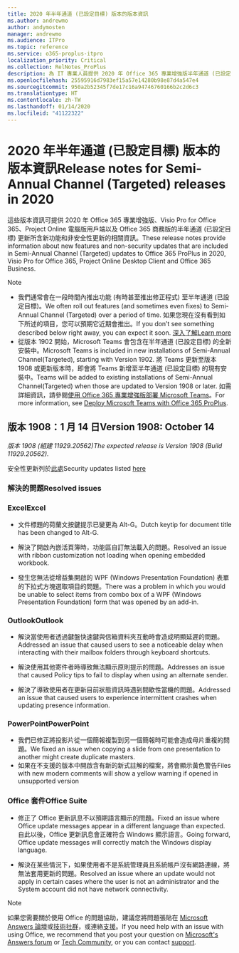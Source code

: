 ```yaml
---
title: 2020 年半年通道 (已設定目標) 版本的版本資訊
ms.author: andrewmo
author: andymosten
manager: andrewmo
ms.audience: ITPro
ms.topic: reference
ms.service: o365-proplus-itpro
localization_priority: Critical
ms.collection: RelNotes_ProPlus
description: 為 IT 專業人員提供 2020 年 Office 365 專業增強版半年通道 (已設定目標) 版本的版本資訊
ms.openlocfilehash: 25595916d7983ef15a57e14280b98e87d4a547e4
ms.sourcegitcommit: 950a2b52345f7de17c16a94746760166b2c2d6c3
ms.translationtype: HT
ms.contentlocale: zh-TW
ms.lasthandoff: 01/14/2020
ms.locfileid: "41122322"
---
```

# <a name="release-notes-for-semi-annual-channel-targeted-releases-in-2020"></a><span data-ttu-id="32f46-103">2020 年半年通道 (已設定目標) 版本的版本資訊</span><span class="sxs-lookup"><span data-stu-id="32f46-103">Release notes for Semi-Annual Channel (Targeted) releases in 2020</span></span>

<span data-ttu-id="32f46-104">這些版本資訊可提供 2020 年 Office 365 專業增強版、Visio Pro for Office 365、Project Online 電腦版用戶端以及 Office 365 商務版的半年通道 (已設定目標) 更新所含新功能和非安全性更新的相關資訊。</span><span class="sxs-lookup"><span data-stu-id="32f46-104">These release notes provide information about new features and non-security updates that are included in Semi-Annual Channel (Targeted) updates to Office 365 ProPlus in 2020, Visio Pro for Office 365, Project Online Desktop Client and Office 365 Business.</span></span>

> [!NOTE]
>
> - <span data-ttu-id="32f46-105">我們通常會在一段時間內推出功能 (有時甚至推出修正程式) 至半年通道 (已設定目標)。</span><span class="sxs-lookup"><span data-stu-id="32f46-105">We often roll out features (and sometimes even fixes) to Semi-Annual Channel (Targeted) over a period of time.</span></span> <span data-ttu-id="32f46-106">如果您現在沒有看到如下所述的項目，您可以預期它近期會推出。</span><span class="sxs-lookup"><span data-stu-id="32f46-106">If you don’t see something described below right away, you can expect it soon.</span></span> [<span data-ttu-id="32f46-107">深入了解</span><span class="sxs-lookup"><span data-stu-id="32f46-107">Learn more</span></span>](https://support.office.com/article/when-do-i-get-the-newest-features-in-for-office-365-da36192c-58b9-4bc9-8d51-bb6eed468516?ui=en-US&rs=en-US&ad=US)
> - <span data-ttu-id="32f46-108">從版本 1902 開始，Microsoft Teams 會包含在半年通道 (已設定目標) 的全新安裝中。</span><span class="sxs-lookup"><span data-stu-id="32f46-108">Microsoft Teams is included in new installations of Semi-Annual Channel(Targeted), starting with Version 1902.</span></span> <span data-ttu-id="32f46-109">將 Teams 更新至版本 1908 或更新版本時，即會將 Teams 新增至半年通道 (已設定目標) 的現有安裝中。</span><span class="sxs-lookup"><span data-stu-id="32f46-109">Teams will be added to existing installations of Semi-Annual Channel(Targeted) when those are updated to Version 1908 or later.</span></span> <span data-ttu-id="32f46-110">如需詳細資訊，請參閱[使用 Office 365 專業增強版部署 Microsoft Teams](https://docs.microsoft.com/deployoffice/teams-install)。</span><span class="sxs-lookup"><span data-stu-id="32f46-110">For more information, see [Deploy Microsoft Teams with Office 365 ProPlus](https://docs.microsoft.com/deployoffice/teams-install).</span></span>

## <a name="version-1908-january-14"></a><span data-ttu-id="32f46-111">版本 1908：1 月 14 日</span><span class="sxs-lookup"><span data-stu-id="32f46-111">Version 1908: October 14</span></span>
<span data-ttu-id="32f46-112">*版本 1908 (組建 11929.20562)*</span><span class="sxs-lookup"><span data-stu-id="32f46-112">*The expected release is Version 1908 (Build 11929.20562).*</span></span>

<span data-ttu-id="32f46-113">安全性更新列於[此處](https://docs.microsoft.com/officeupdates/office365-proplus-security-updates)</span><span class="sxs-lookup"><span data-stu-id="32f46-113">Security updates listed [here](https://docs.microsoft.com/officeupdates/office365-proplus-security-updates)</span></span>


[//]: # (DO NOT REMOVE BUGDETAILS CONTENT START)

### <a name="resolved-issues"></a><span data-ttu-id="32f46-115">解決的問題</span><span class="sxs-lookup"><span data-stu-id="32f46-115">Resolved issues</span></span>
### <a name="excel"></a><span data-ttu-id="32f46-116">Excel</span><span class="sxs-lookup"><span data-stu-id="32f46-116">Excel</span></span>

- <span data-ttu-id="32f46-117">文件標題的荷蘭文按鍵提示已變更為 Alt-G。</span><span class="sxs-lookup"><span data-stu-id="32f46-117">Dutch keytip for document title has been changed to Alt-G.</span></span>

- <span data-ttu-id="32f46-118">解決了開啟內嵌活頁簿時，功能區自訂無法載入的問題。</span><span class="sxs-lookup"><span data-stu-id="32f46-118">Resolved an issue with ribbon customization not loading when opening embedded workbook.</span></span>

- <span data-ttu-id="32f46-119">發生您無法從增益集開啟的 WPF (Windows Presentation Foundation) 表單的下拉式方塊選取項目的問題。</span><span class="sxs-lookup"><span data-stu-id="32f46-119">There was a problem in which you would be unable to select items from combo box of a WPF (Windows Presentation Foundation) form that was opened by an add-in.</span></span>

### <a name="outlook"></a><span data-ttu-id="32f46-120">Outlook</span><span class="sxs-lookup"><span data-stu-id="32f46-120">Outlook</span></span>

- <span data-ttu-id="32f46-121">解決當使用者透過鍵盤快速鍵與信箱資料夾互動時會造成明顯延遲的問題。</span><span class="sxs-lookup"><span data-stu-id="32f46-121">Addressed an issue that caused users to see a noticeable delay when interacting with their mailbox folders through keyboard shortcuts.</span></span>

- <span data-ttu-id="32f46-122">解決使用其他寄件者時導致無法顯示原則提示的問題。</span><span class="sxs-lookup"><span data-stu-id="32f46-122">Addresses an issue that caused Policy tips to fail to display when using an alternate sender.</span></span>

- <span data-ttu-id="32f46-123">解決了導致使用者在更新目前狀態資訊時遇到間歇性當機的問題。</span><span class="sxs-lookup"><span data-stu-id="32f46-123">Addressed an issue that caused users to experience intermittent crashes when updating presence information.</span></span>

### <a name="powerpoint"></a><span data-ttu-id="32f46-124">PowerPoint</span><span class="sxs-lookup"><span data-stu-id="32f46-124">PowerPoint</span></span>

- <span data-ttu-id="32f46-125">我們已修正將投影片從一個簡報複製到另一個簡報時可能會造成母片重複的問題。</span><span class="sxs-lookup"><span data-stu-id="32f46-125">We fixed an issue when copying a slide from one presentation to another might create duplicate masters.</span></span>
- <span data-ttu-id="32f46-126">如果在不支援的版本中開啟含有新的新式註解的檔案，將會顯示黃色警告</span><span class="sxs-lookup"><span data-stu-id="32f46-126">Files with new modern comments will show a yellow warning if opened in unsupported version</span></span>

### <a name="office-suite"></a><span data-ttu-id="32f46-127">Office 套件</span><span class="sxs-lookup"><span data-stu-id="32f46-127">Office Suite</span></span>

- <span data-ttu-id="32f46-128">修正了 Office 更新訊息不以預期語言顯示的問題。</span><span class="sxs-lookup"><span data-stu-id="32f46-128">Fixed an issue where Office update messages appear in a different language than expected.</span></span> <span data-ttu-id="32f46-129">自此以後，Office 更新訊息會正確符合 Windows 顯示語言。</span><span class="sxs-lookup"><span data-stu-id="32f46-129">Going forward, Office update messages will correctly match the Windows display language.</span></span>

- <span data-ttu-id="32f46-130">解決在某些情況下，如果使用者不是系統管理員且系統帳戶沒有網路連線，將無法套用更新的問題。</span><span class="sxs-lookup"><span data-stu-id="32f46-130">Resolved an issue where an update would not apply in certain cases where the user is not an administrator and the System account did not have network connectivity.</span></span>


[//]: # (DO NOT REMOVE BUGDETAILS CONTENT END)

> [!NOTE]
> <span data-ttu-id="32f46-132">如果您需要關於使用 Office 的問題協助，建議您將問題張貼在 [Microsoft Answers 論壇](https://answers.microsoft.com/)或[技術社群](https://techcommunity.microsoft.com/)，或連絡[支援](https://support.microsoft.com/contactus)。</span><span class="sxs-lookup"><span data-stu-id="32f46-132">If you need help with an issue with using Office, we recommend that you post your question on [Microsoft's Answers forum](https://answers.microsoft.com/) or [Tech Community](https://techcommunity.microsoft.com/), or you can contact [support](https://support.microsoft.com/contactus).</span></span>